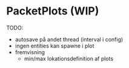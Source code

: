 # PacketPlots (WIP)

TODO:

-   autosave på andet thread (interval i config)
-   ingen entities kan spawne i plot
-   fremvisning
    -   min/max lokationsdefinition af plots
